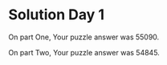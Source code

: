 # Solution Day 1

On part One, Your puzzle answer was 55090.

On part Two, Your puzzle answer was 54845.